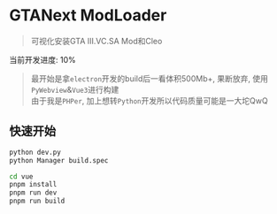 # GTANext ModLoader

> 可视化安装GTA III.VC.SA Mod和Cleo

当前开发进度: 10%

> 最开始是拿`electron`开发的build后一看体积500Mb+, 果断放弃, 使用`PyWebview`&`Vue3`进行构建  
> 由于我是`PHPer`, 加上想转`Python`开发所以代码质量可能是一大坨QwQ

## 快速开始

```bash
python dev.py
python Manager build.spec
```

```bash
cd vue
pnpm install
pnpm run dev
pnpm run build
```